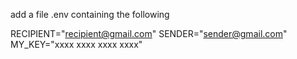 add a file .env containing the following

RECIPIENT="recipient@gmail.com"
SENDER="sender@gmail.com"
MY_KEY="xxxx xxxx xxxx xxxx"
